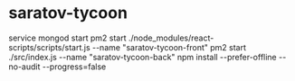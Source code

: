 # saratov-tycoon
service mongod start
pm2 start ./node_modules/react-scripts/scripts/start.js --name "saratov-tycoon-front"
pm2 start ./src/index.js --name "saratov-tycoon-back"
npm install --prefer-offline --no-audit --progress=false
